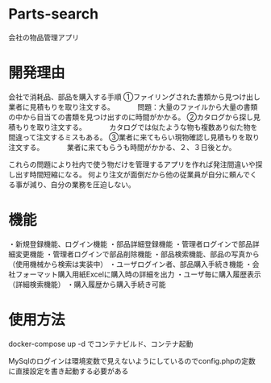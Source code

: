 # Parts-search
会社の物品管理アプリ

# 開発理由
会社で消耗品、部品を購入する手順
①ファイリングされた書類から見つけ出し業者に見積もりを取り注文する。
　　　問題：大量のファイルから大量の書類の中から目当ての書類を見つけ出すのに時間がかかる。
②カタログから探し見積もりを取り注文する。
　　　カタログでは似たような物も複数あり似た物を間違って注文するミスもある。
③業者に来てもらい現物確認し見積もりを取り注文する。
　　　業者に来てもらうも時間がかかる、２、３日後とか。
   
これらの問題により社内で使う物だけを管理するアプリを作れば発注間違いや探し出す時間短縮になる。
何より注文が面倒だから他の従業員が自分に頼んでくる事が減り、自分の業務を圧迫しない。

# 機能
・新規登録機能、ログイン機能
・部品詳細登録機能
・管理者ログインで部品詳細変更機能
・管理者ログインで部品削除機能
・部品検索機能、部品の写真から（使用機械から検索は実装中）
・ユーザログイン者、部品購入手続き機能
・会社フォーマット購入用紙Excelに購入時の詳細を出力
・ユーザ毎に購入履歴表示（詳細検索機能）
・購入履歴から購入手続き可能

# 使用方法
docker-compose up -d でコンテナビルド、コンテナ起動

MySqlのログインは環境変数で見えないようにしているのでconfig.phpの定数に直接設定を書き起動する必要がある
